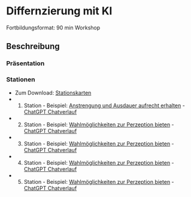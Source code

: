 # Differnzierung mit KI

Fortbildungsformat: 90 min Workshop

## Beschreibung



### Präsentation


### Stationen

- Zum Download: [Stationskarten]()
- 1. Station - Beispiel: [Anstrengung und Ausdauer aufrecht erhalten](/workshop/2024/2024-01_Differnzierung-mit-KI/2024-01-Differnzierung-UDL-AA.md) - [ChatGPT Chatverlauf](https://chat.openai.com/share/25d7c1b4-566c-4988-846a-2b16a956c9fa) 
- 2. Station - Beispiel: [Wahlmöglichkeiten zur Perzeption bieten](/workshop/2024/2024-01_Differnzierung-mit-KI/2024-01-Differnzierung-UDL-P.md) - [ChatGPT Chatverlauf](https://chat.openai.com/share/80293b56-53ca-4554-b4ef-6f23e2851f66)
- 3. Station - Beispiel: [Wahlmöglichkeiten zur Perzeption bieten]() - [ChatGPT Chatverlauf]()
- 4. Station - Beispiel: [Wahlmöglichkeiten zur Perzeption bieten]() - [ChatGPT Chatverlauf]()
- 5. Station - Beispiel: [Wahlmöglichkeiten zur Perzeption bieten]() - [ChatGPT Chatverlauf]()